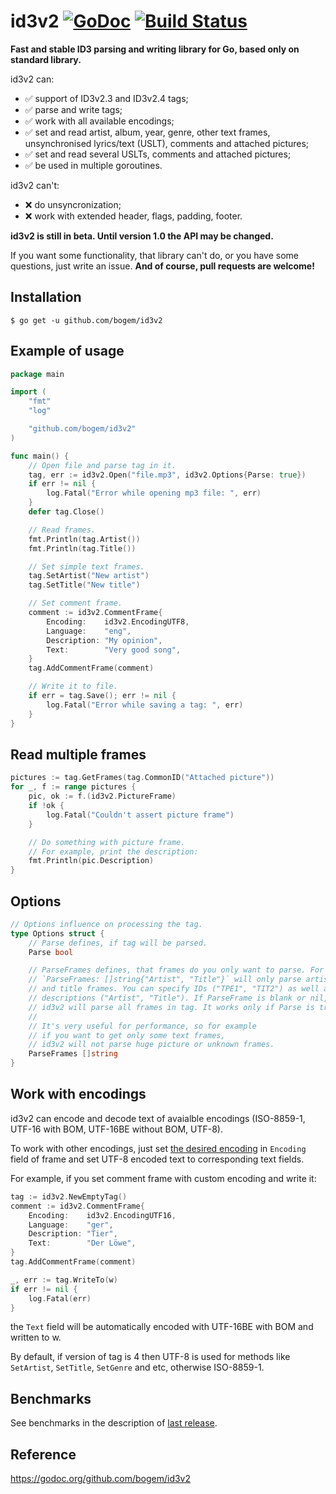 # id3v2 [![GoDoc](https://godoc.org/github.com/bogem/id3v2?status.svg)](https://godoc.org/github.com/bogem/id3v2) [![Build Status](https://travis-ci.org/bogem/id3v2.svg?branch=master)](https://travis-ci.org/bogem/id3v2)

**Fast and stable ID3 parsing and writing library for Go, based only on standard library.**

id3v2 can:
* ✅ support of ID3v2.3 and ID3v2.4 tags;
* ✅ parse and write tags;
* ✅ work with all available encodings;
* ✅ set and read artist, album, year, genre, other text frames, unsynchronised lyrics/text (USLT),
comments and attached pictures;
* ✅ set and read several USLTs, comments and attached pictures;
* ✅ be used in multiple goroutines.

id3v2 can't:
* ❌ do unsyncronization;
* ❌ work with extended header, flags, padding, footer.

**id3v2 is still in beta. Until version 1.0 the API may be changed.**

If you want some functionality, that library can't do,
or you have some questions, just write an issue. **And of course, pull requests are welcome!**

## Installation
  	$ go get -u github.com/bogem/id3v2

## Example of usage
```go
package main

import (
	"fmt"
	"log"

	"github.com/bogem/id3v2"
)

func main() {
	// Open file and parse tag in it.
	tag, err := id3v2.Open("file.mp3", id3v2.Options{Parse: true})
	if err != nil {
 		log.Fatal("Error while opening mp3 file: ", err)
 	}
	defer tag.Close()

	// Read frames.
	fmt.Println(tag.Artist())
	fmt.Println(tag.Title())

	// Set simple text frames.
	tag.SetArtist("New artist")
	tag.SetTitle("New title")

	// Set comment frame.
	comment := id3v2.CommentFrame{
		Encoding:    id3v2.EncodingUTF8,
		Language:    "eng",
		Description: "My opinion",
		Text:        "Very good song",
	}
	tag.AddCommentFrame(comment)

	// Write it to file.
	if err = tag.Save(); err != nil {
		log.Fatal("Error while saving a tag: ", err)
	}
}
```

## Read multiple frames
```go
pictures := tag.GetFrames(tag.CommonID("Attached picture"))
for _, f := range pictures {
	pic, ok := f.(id3v2.PictureFrame)
	if !ok {
		log.Fatal("Couldn't assert picture frame")
	}

	// Do something with picture frame.
	// For example, print the description:
	fmt.Println(pic.Description)
}
```

## Options
```go
// Options influence on processing the tag.
type Options struct {
	// Parse defines, if tag will be parsed.
	Parse bool

	// ParseFrames defines, that frames do you only want to parse. For example,
	// `ParseFrames: []string{"Artist", "Title"}` will only parse artist
	// and title frames. You can specify IDs ("TPE1", "TIT2") as well as
	// descriptions ("Artist", "Title"). If ParseFrame is blank or nil,
	// id3v2 will parse all frames in tag. It works only if Parse is true.
	//
	// It's very useful for performance, so for example
	// if you want to get only some text frames,
	// id3v2 will not parse huge picture or unknown frames.
	ParseFrames []string
}
```

## Work with encodings
id3v2 can encode and decode text of avaialble encodings (ISO-8859-1,
UTF-16 with BOM, UTF-16BE without BOM, UTF-8). 

To work with other encodings, just set [the desired encoding](https://github.com/bogem/id3v2/blob/master/encoding.go#L27) in `Encoding` field of frame and set UTF-8 encoded text to corresponding text fields.

For example, if you set comment frame with custom encoding and write it:
```go
tag := id3v2.NewEmptyTag()
comment := id3v2.CommentFrame{
	Encoding:    id3v2.EncodingUTF16,
	Language:    "ger",
	Description: "Tier",
	Text:        "Der Löwe",
}
tag.AddCommentFrame(comment)

_, err := tag.WriteTo(w)
if err != nil {
	log.Fatal(err)
}
```
the `Text` field will be automatically encoded with UTF-16BE with BOM and written to w.

By default, if version of tag is 4 then UTF-8 is used for methods like
`SetArtist`, `SetTitle`, `SetGenre` and etc, otherwise ISO-8859-1.

## Benchmarks

See benchmarks in the description of [last release](https://github.com/bogem/id3v2/releases).

## Reference

https://godoc.org/github.com/bogem/id3v2
